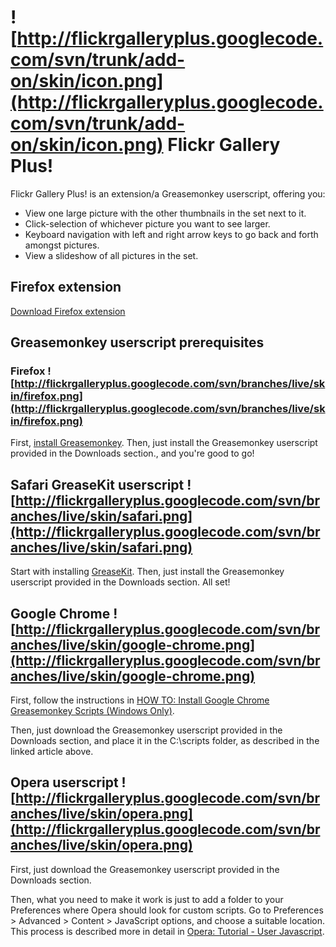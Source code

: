 # ![http://flickrgalleryplus.googlecode.com/svn/trunk/add-on/skin/icon.png](http://flickrgalleryplus.googlecode.com/svn/trunk/add-on/skin/icon.png) Flickr Gallery Plus! #

Flickr Gallery Plus! is an extension/a Greasemonkey userscript, offering you:

  * View one large picture with the other thumbnails in the set next to it.
  * Click-selection of whichever picture you want to see larger.
  * Keyboard navigation with left and right arrow keys to go back and forth amongst pictures.
  * View a slideshow of all pictures in the set.

## Firefox extension ##

[Download Firefox extension](https://addons.mozilla.org/en-US/firefox/addon/10260)

## Greasemonkey userscript prerequisites ##

### Firefox ![http://flickrgalleryplus.googlecode.com/svn/branches/live/skin/firefox.png](http://flickrgalleryplus.googlecode.com/svn/branches/live/skin/firefox.png) ###

First, [install Greasemonkey](http://userscripts.org/about/installing). Then, just install the Greasemonkey userscript provided in the Downloads section., and you're good to go!

## Safari GreaseKit userscript ![http://flickrgalleryplus.googlecode.com/svn/branches/live/skin/safari.png](http://flickrgalleryplus.googlecode.com/svn/branches/live/skin/safari.png) ##

Start with installing [GreaseKit](http://8-p.info/greasekit/). Then, just install the Greasemonkey userscript provided in the Downloads section. All set!

## Google Chrome ![http://flickrgalleryplus.googlecode.com/svn/branches/live/skin/google-chrome.png](http://flickrgalleryplus.googlecode.com/svn/branches/live/skin/google-chrome.png) ##

First, follow the instructions in [HOW TO: Install Google Chrome Greasemonkey Scripts (Windows Only)](http://mashable.com/2008/12/15/google-chrome-greasemonkey-scripts/).

Then, just download the Greasemonkey userscript provided in the Downloads section, and place it in the C:\scripts folder, as described in the linked article above.


## Opera userscript ![http://flickrgalleryplus.googlecode.com/svn/branches/live/skin/opera.png](http://flickrgalleryplus.googlecode.com/svn/branches/live/skin/opera.png) ##

First, just download the Greasemonkey userscript provided in the Downloads section.

Then, what you need to make it work is just to add a folder to your Preferences where Opera should look for custom scripts. Go to Preferences > Advanced > Content > JavaScript options, and choose a suitable location. This process is described more in detail in [Opera: Tutorial - User Javascript](http://www.opera.com/browser/tutorials/userjs/using/).